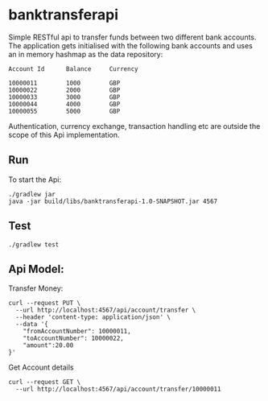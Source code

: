 # banktransferapi
Simple RESTful api to transfer funds between two different bank accounts. The application gets initialised with the following bank accounts and uses an in memory hashmap as the data repository:

```
Account Id		Balance		Currency

10000011		1000		GBP
10000022		2000		GBP
10000033		3000		GBP
10000044		4000		GBP
10000055		5000		GBP

```

Authentication, currency exchange, transaction handling etc are outside the scope of this Api implementation.


## Run
To start the Api:
```
./gradlew jar
java -jar build/libs/banktransferapi-1.0-SNAPSHOT.jar 4567
```

## Test
```
./gradlew test
```


## Api Model:
Transfer Money:
```
curl --request PUT \
  --url http://localhost:4567/api/account/transfer \
  --header 'content-type: application/json' \
  --data '{
	"fromAccountNumber": 10000011,
  	"toAccountNumber": 10000022,
  	"amount":20.00
}'
```

Get Account details
```
curl --request GET \
  --url http://localhost:4567/api/account/transfer/10000011
```
